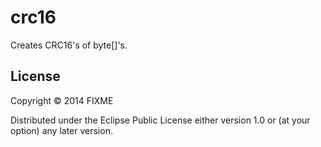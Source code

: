 # crc16

Creates CRC16's of byte[]'s.

## License

Copyright © 2014 FIXME

Distributed under the Eclipse Public License either version 1.0 or (at
your option) any later version.
